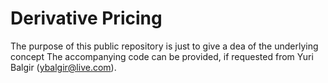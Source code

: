 # Derivative Pricing

  The purpose of this public repository is just to give a dea of the underlying concept The accompanying code can be provided, if requested from Yuri Balgir (ybalgir@live.com).
